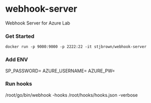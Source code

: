 # webhook-server

Webhook Server for Azure Lab

### Get Started

`docker run -p 9000:9000 -p 2222:22 -it stjbrown/webhook-server`

### Add ENV
SP_PASSWORD=
AZURE_USERNAME=
AZURE_PW=

### Run hooks

/root/go/bin/webhook -hooks /root/hooks/hooks.json -verbose
